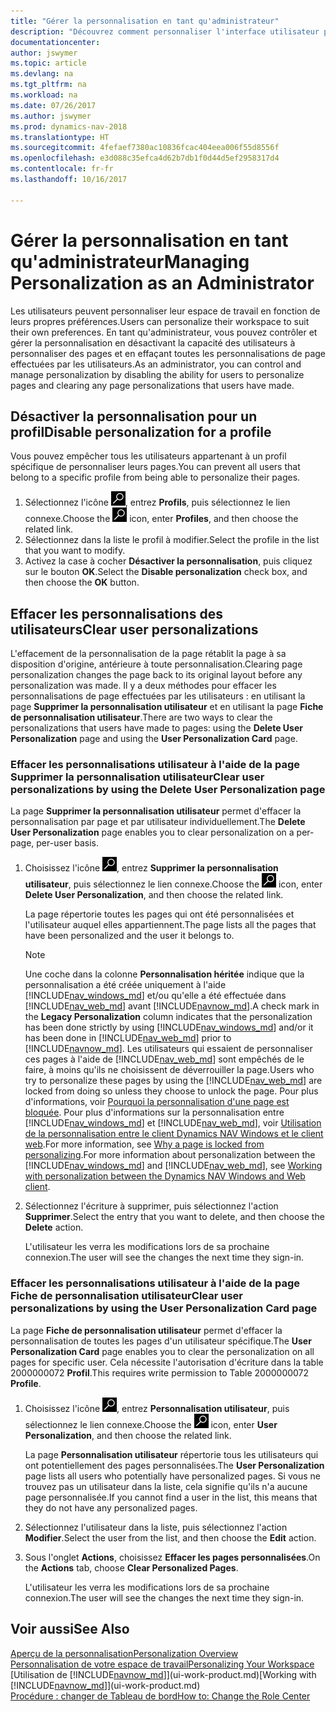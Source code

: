```yaml
---
title: "Gérer la personnalisation en tant qu'administrateur"
description: "Découvrez comment personnaliser l'interface utilisateur pour l'adapter à votre méthode de travail."
documentationcenter: 
author: jswymer
ms.topic: article
ms.devlang: na
ms.tgt_pltfrm: na
ms.workload: na
ms.date: 07/26/2017
ms.author: jswymer
ms.prod: dynamics-nav-2018
ms.translationtype: HT
ms.sourcegitcommit: 4fefaef7380ac10836fcac404eea006f55d8556f
ms.openlocfilehash: e3d088c35efca4d62b7db1f0d44d5ef2958317d4
ms.contentlocale: fr-fr
ms.lasthandoff: 10/16/2017

---
```

# <a name="managing-personalization-as-an-administrator"></a><span data-ttu-id="b571e-103">Gérer la personnalisation en tant qu'administrateur</span><span class="sxs-lookup"><span data-stu-id="b571e-103">Managing Personalization as an Administrator</span></span>
<span data-ttu-id="b571e-104">Les utilisateurs peuvent personnaliser leur espace de travail en fonction de leurs propres préférences.</span><span class="sxs-lookup"><span data-stu-id="b571e-104">Users can personalize their workspace to suit their own preferences.</span></span> <span data-ttu-id="b571e-105">En tant qu'administrateur, vous pouvez contrôler et gérer la personnalisation en désactivant la capacité des utilisateurs à personnaliser des pages et en effaçant toutes les personnalisations de page effectuées par les utilisateurs.</span><span class="sxs-lookup"><span data-stu-id="b571e-105">As an administrator, you can control and manage personalization by disabling the ability for users to personalize pages and clearing any page personalizations that users have made.</span></span>

## <a name="disable-personalization-for-a-profile"></a><span data-ttu-id="b571e-106">Désactiver la personnalisation pour un profil</span><span class="sxs-lookup"><span data-stu-id="b571e-106">Disable personalization for a profile</span></span>
<span data-ttu-id="b571e-107">Vous pouvez empêcher tous les utilisateurs appartenant à un profil spécifique de personnaliser leurs pages.</span><span class="sxs-lookup"><span data-stu-id="b571e-107">You can prevent all users that belong to a specific profile from being able to personalize their pages.</span></span>
1.  <span data-ttu-id="b571e-108">Sélectionnez l'icône ![Page ou état pour la recherche](media/ui-search/search_small.png "Page ou état pour la recherche"), entrez **Profils**, puis sélectionnez le lien connexe.</span><span class="sxs-lookup"><span data-stu-id="b571e-108">Choose the ![Search for Page or Report](media/ui-search/search_small.png "Search for Page or Report icon") icon, enter **Profiles**, and then choose the related link.</span></span>
2.  <span data-ttu-id="b571e-109">Sélectionnez dans la liste le profil à modifier.</span><span class="sxs-lookup"><span data-stu-id="b571e-109">Select the profile in the list that you want to modify.</span></span>
3.  <span data-ttu-id="b571e-110">Activez la case à cocher **Désactiver la personnalisation**, puis cliquez sur le bouton **OK**.</span><span class="sxs-lookup"><span data-stu-id="b571e-110">Select the **Disable personalization** check box, and then choose the **OK** button.</span></span>

## <a name="clear-user-personalizations"></a><span data-ttu-id="b571e-111">Effacer les personnalisations des utilisateurs</span><span class="sxs-lookup"><span data-stu-id="b571e-111">Clear user personalizations</span></span>

<span data-ttu-id="b571e-112">L'effacement de la personnalisation de la page rétablit la page à sa disposition d'origine, antérieure à toute personnalisation.</span><span class="sxs-lookup"><span data-stu-id="b571e-112">Clearing page personalization changes the page back to its original layout before any personalization was made.</span></span> <span data-ttu-id="b571e-113">Il y a deux méthodes pour effacer les personnalisations de page effectuées par les utilisateurs : en utilisant la page **Supprimer la personnalisation utilisateur** et en utilisant la page **Fiche de personnalisation utilisateur**.</span><span class="sxs-lookup"><span data-stu-id="b571e-113">There are two ways to clear the personalizations that users have made to pages: using the **Delete User Personalization** page and using the **User Personalization Card** page.</span></span>

### <a name="clear-user-personalizations-by-using-the-delete-user-personalization-page"></a><span data-ttu-id="b571e-114">Effacer les personnalisations utilisateur à l'aide de la page Supprimer la personnalisation utilisateur</span><span class="sxs-lookup"><span data-stu-id="b571e-114">Clear user personalizations by using the Delete User Personalization page</span></span>

<span data-ttu-id="b571e-115">La page **Supprimer la personnalisation utilisateur** permet d'effacer la personnalisation par page et par utilisateur individuellement.</span><span class="sxs-lookup"><span data-stu-id="b571e-115">The **Delete User Personalization** page enables you to clear personalization on a per-page, per-user basis.</span></span>

1.  <span data-ttu-id="b571e-116">Choisissez l'icône ![Page ou état pour la recherche](media/ui-search/search_small.png "icône Page ou état pour la recherche"), entrez **Supprimer la personnalisation utilisateur**, puis sélectionnez le lien connexe.</span><span class="sxs-lookup"><span data-stu-id="b571e-116">Choose the ![Search for Page or Report](media/ui-search/search_small.png "Search for Page or Report icon") icon, enter **Delete User Personalization**, and then choose the related link.</span></span>

    <span data-ttu-id="b571e-117">La page répertorie toutes les pages qui ont été personnalisées et l'utilisateur auquel elles appartiennent.</span><span class="sxs-lookup"><span data-stu-id="b571e-117">The page lists all the pages that have been personalized and the user it belongs to.</span></span>

    >[!NOTE]
    > <span data-ttu-id="b571e-118">Une coche dans la colonne **Personnalisation héritée** indique que la personnalisation a été créée uniquement à l'aide [!INCLUDE[nav_windows_md](includes/nav_windows_md.md)] et/ou qu'elle a été effectuée dans [!INCLUDE[nav_web_md](includes/nav_web_md.md)] avant [!INCLUDE[navnow_md](includes/navnow_md.md)].</span><span class="sxs-lookup"><span data-stu-id="b571e-118">A check mark in the **Legacy Personalization** column indicates that the personalization has been done strictly by using [!INCLUDE[nav_windows_md](includes/nav_windows_md.md)] and/or it has been done in [!INCLUDE[nav_web_md](includes/nav_web_md.md)] prior to [!INCLUDE[navnow_md](includes/navnow_md.md)].</span></span> <span data-ttu-id="b571e-119">Les utilisateurs qui essaient de personnaliser ces pages à l'aide de [!INCLUDE[nav_web_md](includes/nav_web_md.md)] sont empêchés de le faire, à moins qu'ils ne choisissent de déverrouiller la page.</span><span class="sxs-lookup"><span data-stu-id="b571e-119">Users who try to personalize these pages by using the [!INCLUDE[nav_web_md](includes/nav_web_md.md)] are locked from doing so unless they choose to unlock the page.</span></span> <span data-ttu-id="b571e-120">Pour plus d'informations, voir [Pourquoi la personnalisation d'une page est bloquée](ui-personalization-locked.md). Pour plus d'informations sur la personnalisation entre [!INCLUDE[nav_windows_md](includes/nav_windows_md.md)] et [!INCLUDE[nav_web_md](includes/nav_web_md.md)], voir [Utilisation de la personnalisation entre le client Dynamics NAV Windows et le client web](ui-personalization-overview.md#PersonalizationWinWeb).</span><span class="sxs-lookup"><span data-stu-id="b571e-120">For more information, see [Why a page is locked from personalizing](ui-personalization-locked.md).For more information about personalization between the [!INCLUDE[nav_windows_md](includes/nav_windows_md.md)] and [!INCLUDE[nav_web_md](includes/nav_web_md.md)], see [Working with personalization between the Dynamics NAV Windows and Web client](ui-personalization-overview.md#PersonalizationWinWeb).</span></span>

2. <span data-ttu-id="b571e-121">Sélectionnez l'écriture à supprimer, puis sélectionnez l'action **Supprimer**.</span><span class="sxs-lookup"><span data-stu-id="b571e-121">Select the entry that you want to delete, and then choose the **Delete** action.</span></span>

    <span data-ttu-id="b571e-122">L'utilisateur les verra les modifications lors de sa prochaine connexion.</span><span class="sxs-lookup"><span data-stu-id="b571e-122">The user will see the changes the next time they sign-in.</span></span>

### <a name="clear-user-personalizations-by-using-the-user-personalization-card-page"></a><span data-ttu-id="b571e-123">Effacer les personnalisations utilisateur à l'aide de la page Fiche de personnalisation utilisateur</span><span class="sxs-lookup"><span data-stu-id="b571e-123">Clear user personalizations by using the User Personalization Card page</span></span>

<span data-ttu-id="b571e-124">La page **Fiche de personnalisation utilisateur** permet d'effacer la personnalisation de toutes les pages d'un utilisateur spécifique.</span><span class="sxs-lookup"><span data-stu-id="b571e-124">The **User Personalization Card** page enables you to clear the personalization on all pages for specific user.</span></span> <span data-ttu-id="b571e-125">Cela nécessite l'autorisation d'écriture dans la table 2000000072 **Profil**.</span><span class="sxs-lookup"><span data-stu-id="b571e-125">This requires write permission to Table 2000000072 **Profile**.</span></span>

1.  <span data-ttu-id="b571e-126">Choisissez l'icône ![Page ou état pour la recherche](media/ui-search/search_small.png "Page ou état pour la recherche"), entrez **Personnalisation utilisateur**, puis sélectionnez le lien connexe.</span><span class="sxs-lookup"><span data-stu-id="b571e-126">Choose the ![Search for Page or Report](media/ui-search/search_small.png "Search for Page or Report icon") icon, enter **User Personalization**, and then choose the related link.</span></span>

    <span data-ttu-id="b571e-127">La page **Personnalisation utilisateur** répertorie tous les utilisateurs qui ont potentiellement des pages personnalisées.</span><span class="sxs-lookup"><span data-stu-id="b571e-127">The **User Personalization** page lists all users who potentially have personalized pages.</span></span> <span data-ttu-id="b571e-128">Si vous ne trouvez pas un utilisateur dans la liste, cela signifie qu'ils n'a aucune page personnalisée.</span><span class="sxs-lookup"><span data-stu-id="b571e-128">If you cannot find a user in the list, this means that they do not have any personalized pages.</span></span>

2. <span data-ttu-id="b571e-129">Sélectionnez l'utilisateur dans la liste, puis sélectionnez l'action **Modifier**.</span><span class="sxs-lookup"><span data-stu-id="b571e-129">Select the user from the list, and then choose the **Edit** action.</span></span>

3.  <span data-ttu-id="b571e-130">Sous l'onglet **Actions**, choisissez **Effacer les pages personnalisées**.</span><span class="sxs-lookup"><span data-stu-id="b571e-130">On the **Actions** tab, choose **Clear Personalized Pages**.</span></span>

    <span data-ttu-id="b571e-131">L'utilisateur les verra les modifications lors de sa prochaine connexion.</span><span class="sxs-lookup"><span data-stu-id="b571e-131">The user will see the changes the next time they sign-in.</span></span>

## <a name="see-also"></a><span data-ttu-id="b571e-132">Voir aussi</span><span class="sxs-lookup"><span data-stu-id="b571e-132">See Also</span></span>
[<span data-ttu-id="b571e-133">Aperçu de la personnalisation</span><span class="sxs-lookup"><span data-stu-id="b571e-133">Personalization Overview</span></span>](ui-personalization-overview.md)  
[<span data-ttu-id="b571e-134">Personnalisation de votre espace de travail</span><span class="sxs-lookup"><span data-stu-id="b571e-134">Personalizing Your Workspace</span></span>](ui-personalization-user.md)  
<span data-ttu-id="b571e-135">[Utilisation de [!INCLUDE[navnow_md](includes/navnow_md.md)]](ui-work-product.md)</span><span class="sxs-lookup"><span data-stu-id="b571e-135">[Working with [!INCLUDE[navnow_md](includes/navnow_md.md)]](ui-work-product.md)</span></span>  
[<span data-ttu-id="b571e-136">Procédure : changer de Tableau de bord</span><span class="sxs-lookup"><span data-stu-id="b571e-136">How to: Change the Role Center</span></span>](change-role.md)  
